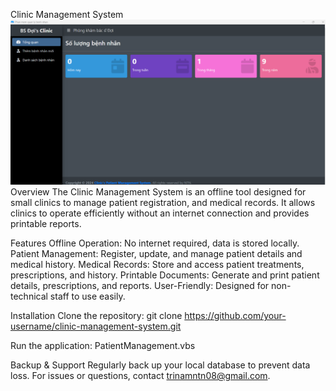 Clinic Management System
![Introduction](./Intro.png)
Overview
The Clinic Management System is an offline tool designed for small clinics to manage patient registration, and medical records. 
It allows clinics to operate efficiently without an internet connection and provides printable reports.

Features
Offline Operation: No internet required, data is stored locally.
Patient Management: Register, update, and manage patient details and medical history.
Medical Records: Store and access patient treatments, prescriptions, and history.
Printable Documents: Generate and print patient details, prescriptions, and reports.
User-Friendly: Designed for non-technical staff to use easily.

Installation
Clone the repository:
git clone https://github.com/your-username/clinic-management-system.git

Run the application:
PatientManagement.vbs

Backup & Support
Regularly back up your local database to prevent data loss. 
For issues or questions, contact trinamntn08@gmail.com.
